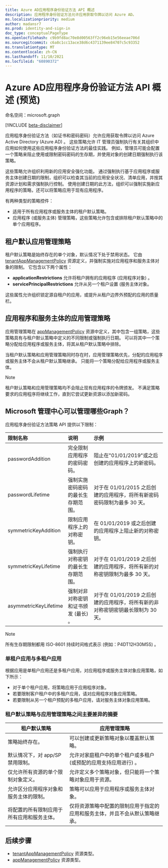 ```yaml
---
title: Azure AD应用程序身份验证方法 API 概述
description: 应用程序身份验证方法允许应用获取令牌以访问 Azure AD。
ms.localizationpriority: medium
author: madansr7
ms.prod: identity-and-sign-in
doc_type: conceptualPageType
ms.openlocfilehash: c9b9fd8ac70e8d00563ff2c96eb15e56eeae706d
ms.sourcegitcommit: c6a8c1cc13ace38d6c4371139ee84707c5c93352
ms.translationtype: MT
ms.contentlocale: zh-CN
ms.lasthandoff: 11/10/2021
ms.locfileid: "60890372"
---
```

# <a name="azure-ad-application-authentication-methods-api-overview-preview"></a>Azure AD应用程序身份验证方法 API 概述 (预览) 

命名空间：microsoft.graph

[!INCLUDE [beta-disclaimer](../../includes/beta-disclaimer.md)]

应用程序身份验证方法（如证书和密码密码）允许应用获取令牌以访问 Azure Active Directory (Azure AD) 。 这些策略允许 IT 管理员强制执行有关其组织中应用如何使用这些应用程序身份验证方法的最佳实践。 例如，管理员可能会配置一个策略来阻止使用或限制密码密码的生存期，并使用对象的创建日期强制执行该策略。

这些策略允许组织利用新的应用安全强化功能。 通过强制执行基于应用程序或服务主体创建日期的限制，组织可以检查其当前的应用安全状况、清单应用，并按其资源计划和需求强制执行控制。 使用创建日期的此方法，组织可以强制实施新应用程序的策略，还可以将策略应用于现有应用程序。

有两种类型的策略控件：

- 适用于所有应用程序或服务主体的租户默认策略。
- 应用程序 (或服务主体) 管理策略，这些策略允许包含或排除租户默认策略中的单个应用程序。

## <a name="tenant-default-app-management-policy"></a>租户默认应用管理策略

租户默认策略是始终存在的单个对象，默认情况下处于禁用状态。 它由 [tenantAppManagementPolicy](tenantappmanagementpolicy.md) 资源定义，并强制实施对应用程序和服务主体对象的限制。 它包含以下两个属性：

- **applicationRestrictions** 允许将租户拥有的应用程序 (应用程序对象) 。
- **servicePrincipalRestrictions** 允许从另一个租户设置 (服务主体对象。

这些属性允许组织锁定源自租户的应用，或提升从租户边界外预配的应用的质量栏。

## <a name="app-management-policy-for-applications-and-service-principals"></a>应用程序和服务主体的应用管理策略

应用管理策略在 [appManagementPolicy](appmanagementpolicy.md) 资源中定义，其中包含一组策略，这些策略具有与租户默认策略中定义的不同限制或强制执行日期。 可以将其中一个策略分配给应用程序或服务主体，将其从租户默认策略中排除。

当租户默认策略和应用管理策略同时存在时，应用管理策略优先，分配的应用程序或服务主体不会从租户默认策略继承。 只能将一个策略分配给应用程序或服务主体。

> [!Note]
> 租户默认策略和应用管理策略均不会阻止现有应用程序的令牌颁发。 不满足策略要求的应用程序将继续工作，直到它尝试更新资源以添加新密码。

## <a name="what-restrictions-can-be-managed-in-microsoft-graph"></a>Microsoft 管理中心可以管理哪些Graph？

应用程序身份验证方法策略 API 提供以下限制：

| 限制名称      | 说明                                           | 示例                                                                                     |
| :--------------- | :---------------------------------------------------- | :------------------------------------------------------------------------------------------- |
| passwordAddition | 完全限制应用程序的密码密码。 | 阻止在"01/01/2019"或之后创建的应用程序上的新密码。                        |
| passwordLifetime | 强制实施密码密码的最长生存期范围。   | 对于在 01/01/2015 之后创建的应用程序，将所有新密码密码限制为最多 30 天。 |
| symmetricKeyAddition | 限制应用程序上的对称密钥。 | 在 01/01/2019 或之后创建的应用程序上阻止新的对称密钥。 |
| symmetricKeyLifetime | 强制执行对称密钥的最长生存期范围。   | 对于在 01/01/2019 之后创建的应用程序，将所有新的对称密钥限制为最多 30 天。 |
| asymmetricKeyLifetime | 强制对非对称密钥和证书颁发 (最长) 。   | 对于在 01/01/2019 之后创建的应用程序，将所有新的非对称密钥密钥最长限制为 30 天。 |

> [!Note]
> 所有生存期限制都用 ISO-8601 持续时间格式表示 (例如：P4DT12H30M5S) 。

### <a name="single-vs-multi-tenant-apps"></a>单租户应用与多租户应用

根据应用是单租户应用还是多租户应用，对应用程序或服务主体对象应用策略，如下所示：

- 对于单个租户应用，将策略应用于应用程序对象。
- 若要限制客户租户中的多租户应用，请对应用程序对象应用策略。
- 若要限制从另一个租户预配的多租户应用，请对服务主体对象应用策略。

### <a name="summary-of-key-differences-between-the-tenant-default-policy-and-app-management-policies"></a>租户默认策略与应用管理策略之间主要差异的摘要

| 租户默认策略                                                     | 应用管理策略                                                                      |
| ------------------------------------------------------------------ | --------------------------------------------------------------------------------------------------------- |
| 策略始终存在。                                              | 可以创建或更新策略对象以覆盖默认策略。                                         |
| 默认情况下，对 app/SP 禁用限制。                   | 允许对家庭租户中的单个租户或多租户 (或预配的应用支持应用进行) 。     |
| 仅允许所有资源的单个限制对象定义。| 允许定义多个策略对象，但只能将一个策略对象应用于资源。                  |
|允许区分应用程序对象和服务主体的限制。 | 策略可以应用于应用程序或服务主体对象。                             |
| 将配置的所有限制应用于所有应用和服务主体。              |  仅将资源策略中配置的限制应用于指定的应用和服务主体，并且不会从默认策略继承。 |

## <a name="next-steps"></a>后续步骤

- [tenantAppManagementPolicy](tenantappmanagementpolicy.md) 资源类型。
- [appManagementPolicy](appmanagementpolicy.md) 资源类型。

